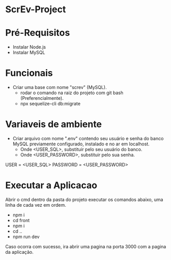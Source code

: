 # ScrEv-Project

# Pré-Requisitos

- Instalar Node.js
- Instalar MySQL

# Funcionais
 - Criar uma base com nome "screv" (MySQL).
   - rodar o comando na raiz do projeto com git bash (Preferencialmente).
    - npx sequelize-cli db:migrate

# Variaveis de ambiente
  - Criar arquivo com nome ".env" contendo seu usuário e senha do banco MySQL previamente configurado, instalado e no ar em localhost.
    - Onde <USER_SQL>, substituir pelo seu usuário do banco.
    - Onde <USER_PASSWORD>, substituir pelo sua senha.
  
USER = <USER_SQL>
PASSWORD = <USER_PASSWORD>

# Executar a Aplicacao

Abrir o cmd dentro da pasta do projeto
executar os comandos abaixo, uma linha de cada vez em ordem.
  - npm i
  - cd front
  - npm i
  - cd ..
  - npm run dev

Caso ocorra com sucesso, ira abrir uma pagina na porta 3000 com a pagina da aplicação.
